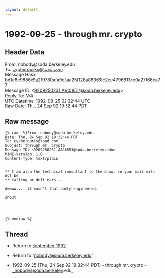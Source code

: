 ```yaml
---
layout: default
---
```


# 1992-09-25 - through mr. crypto

## Header Data

From: nobody<span>@</span>soda.berkeley.edu<br>
To: cypherpunks@toad.com<br>
Message Hash: bd1e6c9886e9a2f9780afa9c3aa25f128a88366fc2ee4796813ce0a27f66ca77<br>
Message ID: \<9209250231.AA10851@soda.berkeley.edu\><br>
Reply To: _N/A_<br>
UTC Datetime: 1992-09-25 02:32:44 UTC<br>
Raw Date: Thu, 24 Sep 92 19:32:44 PDT<br>

## Raw message

```
{% raw  %}From: nobody@soda.berkeley.edu
Date: Thu, 24 Sep 92 19:32:44 PDT
To: cypherpunks@toad.com
Subject: through mr. crypto
Message-ID: <9209250231.AA10851@soda.berkeley.edu>
MIME-Version: 1.0
Content-Type: text/plain


** I am also the technical consultant to the show, so your mail will not be
** falling on deft ears...

Awwww.... it wasn't that badly engineered.

sho3t




{% endraw %}
```

## Thread

+ Return to [September 1992](/archive/1992/09)

+ Return to "[nobody<span>@</span>soda.berkeley.edu](/author/nobody_at_soda_berkeley_edu)"

+ 1992-09-25 (Thu, 24 Sep 92 19:32:44 PDT) - through mr. crypto - _nobody@soda.berkeley.edu_

